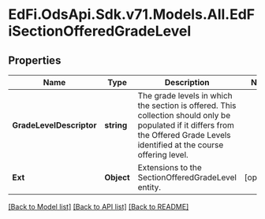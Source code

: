 # EdFi.OdsApi.Sdk.v71.Models.All.EdFiSectionOfferedGradeLevel

## Properties

Name | Type | Description | Notes
------------ | ------------- | ------------- | -------------
**GradeLevelDescriptor** | **string** | The grade levels in which the section is offered. This collection should only be populated if it differs from the Offered Grade Levels identified at the course offering level. | 
**Ext** | **Object** | Extensions to the SectionOfferedGradeLevel entity. | [optional] 

[[Back to Model list]](../README.md#documentation-for-models) [[Back to API list]](../README.md#documentation-for-api-endpoints) [[Back to README]](../README.md)

